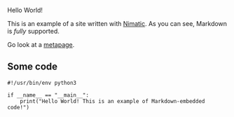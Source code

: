 Hello World!

This is an example of a site written with [Nimatic](https://github.com/DangerOnTheRanger/nimatic).
As you can see, Markdown is *fully* supported.

Go look at a [metapage](/metapage.html).

## Some code

	#!/usr/bin/env python3
	
	if __name__ == "__main__":
		print("Hello World! This is an example of Markdown-embedded code!")
